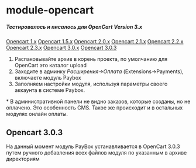 # module-opencart
##### Тестировалось и писалось для OpenCart Version 3.x
[Opencart 1.x](https://github.com/PayBox/module-opencart/archive/1.x.zip)
[Opencart 1.5.x](https://github.com/PayBox/module-opencart/archive/1.5.zip)
[Opencart 2.0.x](https://github.com/PayBox/module-opencart/archive/2.0-2.1.zip)
[Opencart 2.1.x](https://github.com/PayBox/module-opencart/archive/2.0-2.1.zip)
[Opencart 2.2.x](https://github.com/PayBox/module-opencart/archive/2.2.zip)
[Opencart 2.3.x](https://github.com/PayBox/module-opencart/archive/2.3.zip)
[Opencart 3.0.x](https://github.com/PayBox/module-opencart/archive/3.0.zip)
[Opencart 3.0.3](https://github.com/PayBox/module-opencart/archive/3.0.3.zip)

1. Распаковывайте архив в корень проекта, по умолчанию для OpenCart это каталог upload
2. Заходите в админку *Расширения->Оплата* (Extensions->Payments), включаете модуль Paybox
3. Заполняем настройки модуля, используя параметры своего аккаунта в системе Paybox.

\* В административной панели не видно заказов, которые созданы, но не оплачено. Это особенность CMS. Такое же происходит и в остальных модулях онлайн оплаты.



## Opencart 3.0.3
На данный момент модуль PayBox устанавливается в OpenCart 3.0.3 путем ручного добавления всех файлов модуля по указанным в архиве директориям 
